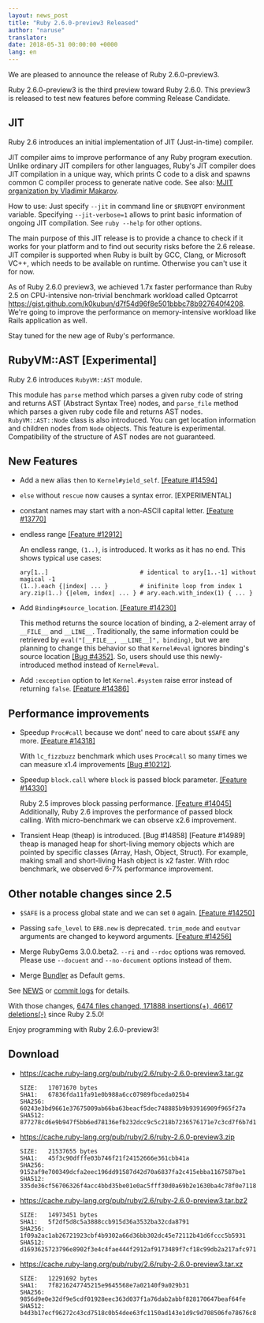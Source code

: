 ```yaml
---
layout: news_post
title: "Ruby 2.6.0-preview3 Released"
author: "naruse"
translator:
date: 2018-05-31 00:00:00 +0000
lang: en
---
```


We are pleased to announce the release of Ruby 2.6.0-preview3.

Ruby 2.6.0-preview3 is the third preview toward Ruby 2.6.0.
This preview3 is released to test new features before comming Release Candidate.

## JIT

Ruby 2.6 introduces an initial implementation of JIT (Just-in-time) compiler.

JIT compiler aims to improve performance of any Ruby program execution.
Unlike ordinary JIT compilers for other languages, Ruby's JIT compiler does JIT compilation in a unique way, which prints C code to a disk and spawns common C compiler process to generate native code.
See also: [MJIT organization by Vladimir Makarov](https://github.com/vnmakarov/ruby/tree/rtl_mjit_branch#mjit-organization).

How to use: Just specify `--jit` in command line or `$RUBYOPT` environment variable.
Specifying `--jit-verbose=1` allows to print basic information of ongoing JIT compilation. See `ruby --help` for other options.

The main purpose of this JIT release is to provide a chance to check if it works for your platform and to find out security risks before the 2.6 release.
JIT compiler is supported when Ruby is built by GCC, Clang, or Microsoft VC++, which needs to be available on runtime. Otherwise you can't use it for now.

As of Ruby 2.6.0 preview3, we achieved 1.7x faster performance than Ruby 2.5 on CPU-intensive non-trivial benchmark workload called Optcarrot https://gist.github.com/k0kubun/d7f54d96f8e501bbbc78b927640f4208. We're going to improve the performance on memory-intensive workload like Rails application as well.

Stay tuned for the new age of Ruby's performance.

## RubyVM::AST [Experimental]

Ruby 2.6 introduces `RubyVM::AST` module.

This module has `parse` method which parses a given ruby code of string and returns AST (Abstract Syntax Tree) nodes, and `parse_file` method which parses a given ruby code file and returns AST nodes.
`RubyVM::AST::Node` class is also introduced. You can get location information and children nodes from `Node` objects. This feature is experimental. Compatibility of the structure of AST nodes are not guaranteed.

## New Features

* Add a new alias `then` to `Kernel#yield_self`. [[Feature #14594]](https://bugs.ruby-lang.org/issues/14594)

* `else` without `rescue` now causes a syntax error.  [EXPERIMENTAL]

* constant names may start with a non-ASCII capital letter. [[Feature #13770]](https://bugs.ruby-lang.org/issues/13770)

* endless range [[Feature #12912]](https://bugs.ruby-lang.org/issues/12912)

  An endless range, `(1..)`, is introduced. It works as it has no end. This shows typical use cases:

      ary[1..]                          # identical to ary[1..-1] without magical -1
      (1..).each {|index| ... }         # inifinite loop from index 1
      ary.zip(1..) {|elem, index| ... } # ary.each.with_index(1) { ... }

* Add `Binding#source_location`.  [[Feature #14230]](https://bugs.ruby-lang.org/issues/14230)

  This method returns the source location of binding, a 2-element array of `__FILE__` and `__LINE__`.  Traditionally, the same information could be retrieved by `eval("[__FILE__, __LINE__]", binding)`, but we are planning to change this behavior so that `Kernel#eval` ignores binding's source location [[Bug #4352]](https://bugs.ruby-lang.org/issues/4352).  So, users should use this newly-introduced method instead of `Kernel#eval`.

* Add `:exception` option to let `Kernel.#system` raise error instead of returning `false`.  [[Feature #14386]](https://bugs.ruby-lang.org/issues/14386)

## Performance improvements

* Speedup `Proc#call` because we dont' need to care about `$SAFE` any more.
  [[Feature #14318]](https://bugs.ruby-lang.org/issues/14318)

  With `lc_fizzbuzz` benchmark which uses `Proc#call` so many times we can measure
  x1.4 improvements [[Bug #10212]](https://bugs.ruby-lang.org/issues/10212).

* Speedup `block.call` where `block` is passed block parameter. [[Feature #14330]](https://bugs.ruby-lang.org/issues/14330)

  Ruby 2.5 improves block passing performance. [[Feature #14045]](https://bugs.ruby-lang.org/issues/14045)
  Additionally, Ruby 2.6 improves the performance of passed block calling.
  With micro-benchmark we can observe x2.6 improvement.

* Transient Heap (theap) is introduced. [Bug #14858] [Feature #14989]
  theap is managed heap for short-living memory objects which are pointed by
  specific classes (Array, Hash, Object, Struct). For example, making small
  and short-living Hash object is x2 faster. With rdoc benchmark, we observed
  6-7% performance improvement.

## Other notable changes since 2.5

* `$SAFE` is a process global state and we can set `0` again.  [[Feature #14250]](https://bugs.ruby-lang.org/issues/14250)

* Passing `safe_level` to `ERB.new` is deprecated. `trim_mode` and `eoutvar` arguments are changed to keyword arguments. [[Feature #14256]](https://bugs.ruby-lang.org/issues/14256)

* Merge RubyGems 3.0.0.beta2. `--ri` and `--rdoc` options was removed. Please use `--docuent` and `--no-document` options instead of them.

* Merge [Bundler](https://github.com/bundler/bundler) as Default gems.

See [NEWS](https://github.com/ruby/ruby/blob/v2_6_0_preview3/NEWS)
or [commit logs](https://github.com/ruby/ruby/compare/v2_5_0...v2_6_0_preview3)
for details.

With those changes,
[6474 files changed, 171888 insertions(+), 46617 deletions(-)](https://github.com/ruby/ruby/compare/v2_5_0...v2_6_0_preview3)
since Ruby 2.5.0!

Enjoy programming with Ruby 2.6.0-preview3!

## Download

* <https://cache.ruby-lang.org/pub/ruby/2.6/ruby-2.6.0-preview3.tar.gz>

      SIZE:   17071670 bytes
      SHA1:   67836fda11fa91e0b988a6cc07989fbceda025b4
      SHA256: 60243e3bd9661e37675009ab66ba63beacf5dec748885b9b93916909f965f27a
      SHA512: 877278cd6e9b947f5bb6ed78136efb232dcc9c5c218b7236576171e7c3cd7f6b7d10d07d8402014a14aba1fcd1913a4370f0725c561ead41d8a3fe92029f7f76

* <https://cache.ruby-lang.org/pub/ruby/2.6/ruby-2.6.0-preview3.zip>

      SIZE:   21537655 bytes
      SHA1:   45f3c90dfffe03b746f21f24152666e361cbb41a
      SHA256: 9152af9e700349dcfa2eec196dd91587d42d70a6837fa2c415ebba1167587be1
      SHA512: 335de36cf56706326f4acc4bbd35be01e0ac5fff30d0a69b2e1630ba4c78f0e711822d1623d0099a517c824b154917d2f60be192dfb143a422cf1d17b38e1183

* <https://cache.ruby-lang.org/pub/ruby/2.6/ruby-2.6.0-preview3.tar.bz2>

      SIZE:   14973451 bytes
      SHA1:   5f2df5d8c5a3888ccb915d36a3532ba32cda8791
      SHA256: 1f09a2ac1ab26721923cbf4b9302a66d36bb302dc45e72112b41d6fccc5b5931
      SHA512: d1693625723796e8902f3e4c4fae444f2912af9173489f7cf18c99db2a217afc971b082fce7089e39f8edd54d762d2b4e72843c8306ed29b05ccb15ac03dbb5b

* <https://cache.ruby-lang.org/pub/ruby/2.6/ruby-2.6.0-preview3.tar.xz>

      SIZE:   12291692 bytes
      SHA1:   7f8216247745215e9645568e7a02140f9a029b31
      SHA256: 9856d9e0e32df9e5cdf01928eec363d037f1a76dab2abbf828170647beaf64fe
      SHA512: b4d3b17ecf96272c43cd7518c0b54dee63fc1150ad143e1d9c9d708506fe78676c80eb96cc47b8d46d1128bd483a53f16c944963a03d1f99f00131b74714df7b
